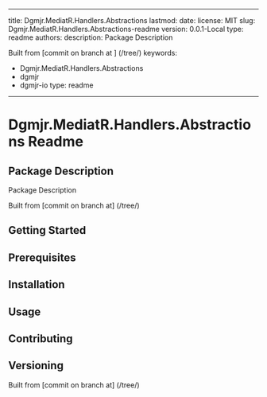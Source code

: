 ---

title: Dgmjr.MediatR.Handlers.Abstractions
lastmod:
date:
license: MIT
slug: Dgmjr.MediatR.Handlers.Abstractions-readme
version: 0.0.1-Local
type: readme
authors:
description: Package Description

Built from [commit  on branch  at ]
(/tree/)
keywords:
- Dgmjr.MediatR.Handlers.Abstractions
- dgmjr
- dgmjr-io
type: readme
------------

# Dgmjr.MediatR.Handlers.Abstractions Readme

## Package Description

Package Description

Built from [commit  on branch  at]
(/tree/)

## Getting Started

## Prerequisites

## Installation

## Usage

## Contributing

## Versioning

Built from [commit  on branch  at]
(/tree/)
